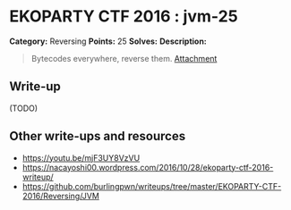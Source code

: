 # EKOPARTY CTF 2016 : jvm-25

**Category:** Reversing
**Points:** 25
**Solves:**
**Description:**

> Bytecodes everywhere, reverse them.
> [Attachment](rev25.zip)

## Write-up

(TODO)

## Other write-ups and resources

* https://youtu.be/mjF3UY8VzVU
* https://nacayoshi00.wordpress.com/2016/10/28/ekoparty-ctf-2016-writeup/
* https://github.com/burlingpwn/writeups/tree/master/EKOPARTY-CTF-2016/Reversing/JVM
